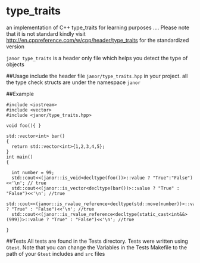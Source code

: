 # type_traits
an implementation of C++ type_traits for  learning purposes .... Please note that it is not standard kindly visit http://en.cppreference.com/w/cpp/header/type_traits for the standardized version 

`janor type_traits` is a header only file which helps you detect the type of objects

##Usage
include the header file `janor/type_traits.hpp` in your project. 
all the type check structs are under the namespace `janor`

##Example
```
#include <iostream>
#include <vector>
#include <janor/type_traits.hpp>

void foo(){ }

std::vector<int> bar()
{
  return std::vector<int>{1,2,3,4,5};
}
int main()
{
  
  int number = 99;
  std::cout<<(janor::is_void<decltype(foo())>::value ? "True":"False")<<'\n'; // true
  std::cout<<(janor::is_vector<decltype(bar())>::value ? "True" : "False")<<'\n'; //true
  std::cout<<(janor::is_rvalue_reference<decltype(std::move(number))>::value ? "True" : "False")<<'\n'; //true
  std::cout<<(janor::is_rvalue_reference<decltype(static_cast<int&&>(999))>::value ? "True" : "False")<<'\n'; //true
  
}
```
##Tests 
All tests are found in the Tests directory. 
Tests were written using `Gtest`.
Note that you can change the Variables in the Tests Makefile to the path of your `Gtest` includes and `src` files

